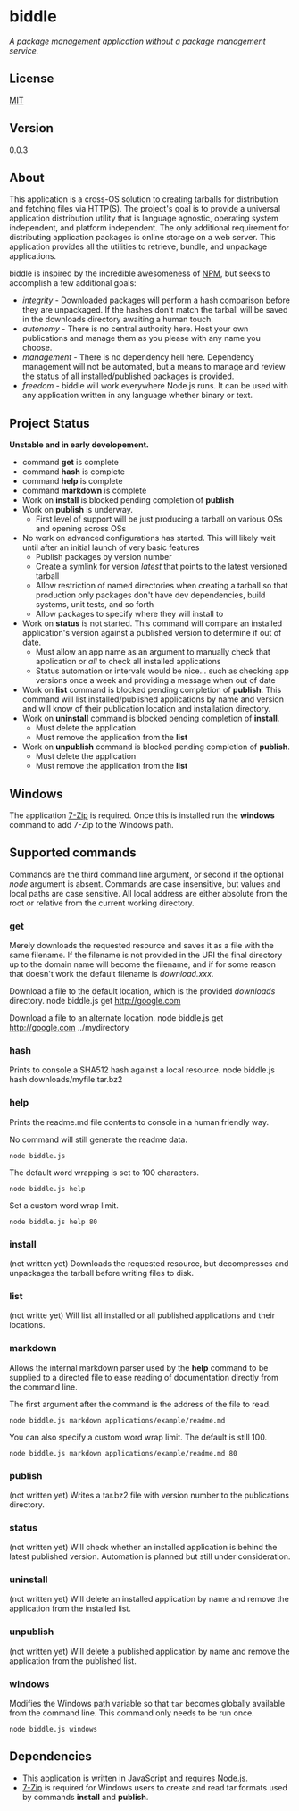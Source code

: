 # biddle
*A package management application without a package management service.*

## License
[MIT](https://opensource.org/licenses/MIT)

## Version
0.0.3

## About
This application is a cross-OS solution to creating tarballs for distribution and fetching files via HTTP(S).  The project's goal is to provide a universal application distribution utility that is language agnostic, operating system independent, and platform independent.  The only additional requirement for distributing application packages is online storage on a web server.  This application provides all the utilities to retrieve, bundle, and unpackage applications.

biddle is inspired by the incredible awesomeness of [NPM](http://npmjs.com), but seeks to accomplish a few additional goals:

* *integrity* - Downloaded packages will perform a hash comparison before they are unpackaged.  If the hashes don't match the tarball will be saved in the downloads directory awaiting a human touch.
* *autonomy* - There is no central authority here.  Host your own publications and manage them as you please with any name you choose.
* *management* - There is no dependency hell here.  Dependency management will not be automated, but a means to manage and review the status of all installed/published packages is provided.
* *freedom* - biddle will work everywhere Node.js runs.  It can be used with any application written in any language whether binary or text.

## Project Status
**Unstable and in early developement.**

* command **get** is complete
* command **hash** is complete
* command **help** is complete
* command **markdown** is complete
* Work on **install** is blocked pending completion of **publish**
* Work on **publish** is underway.
  - First level of support will be just producing a tarball on various OSs and opening across OSs
* No work on advanced configurations has started.  This will likely wait until after an initial launch of very basic features
  - Publish packages by version number
  - Create a symlink for version *latest* that points to the latest versioned tarball
  - Allow restriction of named directories when creating a tarball so that production only packages don't have dev dependencies, build systems, unit tests, and so forth
  - Allow packages to specify where they will install to
* Work on **status** is not started.  This command will compare an installed application's version against a published version to determine if out of date.
  - Must allow an app name as an argument to manually check that application or *all* to check all installed applications
  - Status automation or intervals would be nice... such as checking app versions once a week and providing a message when out of date
* Work on **list** command is blocked pending completion of **publish**.  This command will list installed/published applications by name and version and will know of their publication location and installation directory.
* Work on **uninstall** command is blocked pending completion of **install**.
  - Must delete the application
  - Must remove the application from the **list**
* Work on **unpublish** command is blocked pending completion of **publish**.
  - Must delete the application
  - Must remove the application from the **list**

## Windows
The application [7-Zip](http://7-zip.org/) is required.  Once this is installed run the **windows** command to add 7-Zip to the Windows path.

## Supported commands
Commands are the third command line argument, or second if the optional *node* argument is absent.  Commands are case insensitive, but values and local paths are case sensitive.  All local address are either absolute from the root or relative from the current working directory.

### get
Merely downloads the requested resource and saves it as a file with the same filename. If the filename is not provided in the URI the final directory up to the domain name will become the filename, and if for some reason that doesn't work the default filename is *download.xxx*.

Download a file to the default location, which is the provided *downloads* directory.
    node biddle.js get http://google.com

Download a file to an alternate location.
    node biddle.js get http://google.com ../mydirectory

### hash
Prints to console a SHA512 hash against a local resource.
    node biddle.js hash downloads/myfile.tar.bz2

### help
Prints the readme.md file contents to console in a human friendly way.

No command will still generate the readme data.

    node biddle.js

The default word wrapping is set to 100 characters.

    node biddle.js help

Set a custom word wrap limit.

    node biddle.js help 80

### install
(not written yet)
Downloads the requested resource, but decompresses and unpackages the tarball before writing files to disk.

### list
(not writte yet)
Will list all installed or all published applications and their locations.

### markdown
Allows the internal markdown parser used by the **help** command to be supplied to a directed file to ease reading of documentation directly from the command line.

The first argument after the command is the address of the file to read.

    node biddle.js markdown applications/example/readme.md

You can also specify a custom word wrap limit.  The default is still 100.

    node biddle.js markdown applications/example/readme.md 80

### publish
(not written yet)
Writes a tar.bz2 file with version number to the publications directory.

### status
(not written yet)
Will check whether an installed application is behind the latest published version.  Automation is planned but still under consideration.

### uninstall
(not written yet)
Will delete an installed application by name and remove the application from the installed list.

### unpublish
(not written yet)
Will delete a published application by name and remove the application from the published list.

### windows
Modifies the Windows path variable so that `tar` becomes globally available from the command line.  This command only needs to be run once.

    node biddle.js windows

## Dependencies

* This application is written in JavaScript and requires [Node.js](https://nodejs.org/en/).
* [7-Zip](http://www.7-zip.org/) is required for Windows users to create and read tar formats used by commands **install** and **publish**.
